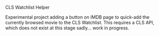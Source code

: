CLS Watchlist Helper

Experimental project adding a button on IMDB page to quick-add the currently
browsed movie to the CLS Watchlist. This requires a CLS API, which does not
exist at this stage sadly... work in progress.

